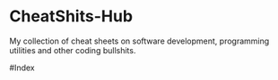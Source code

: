# CheatShits-Hub
My collection of cheat sheets on software development, programming utilities and other coding bullshits. 

#Index

